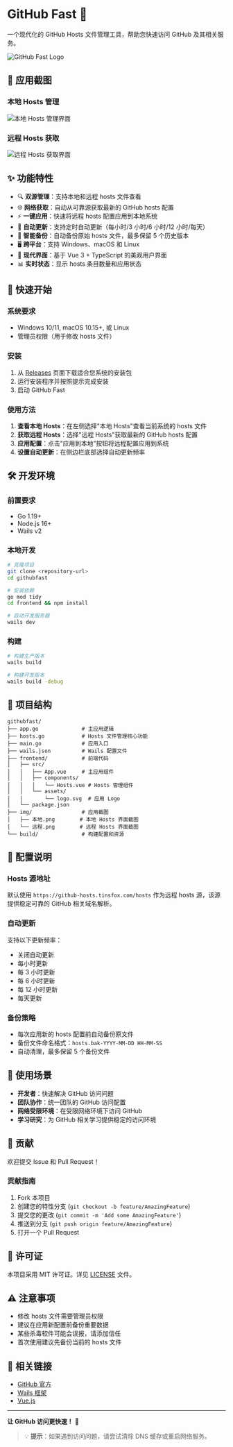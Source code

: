 # GitHub Fast 🚀

一个现代化的 GitHub Hosts 文件管理工具，帮助您快速访问 GitHub 及其相关服务。

![GitHub Fast Logo](frontend/src/assets/logo.svg)

## 📸 应用截图

### 本地 Hosts 管理

![本地 Hosts 管理界面](img/本地.png)

### 远程 Hosts 获取

![远程 Hosts 获取界面](img/远程.png)

## ✨ 功能特性

- 🔍 **双源管理**：支持本地和远程 hosts 文件查看
- 🌐 **网络获取**：自动从可靠源获取最新的 GitHub hosts 配置
- ⚡ **一键应用**：快速将远程 hosts 配置应用到本地系统
- 🔄 **自动更新**：支持定时自动更新（每小时/3 小时/6 小时/12 小时/每天）
- 💾 **智能备份**：自动备份原始 hosts 文件，最多保留 5 个历史版本
- 🖥️ **跨平台**：支持 Windows、macOS 和 Linux
- 🎨 **现代界面**：基于 Vue 3 + TypeScript 的美观用户界面
- 📊 **实时状态**：显示 hosts 条目数量和应用状态

## 🚀 快速开始

### 系统要求

- Windows 10/11, macOS 10.15+, 或 Linux
- 管理员权限（用于修改 hosts 文件）

### 安装

1. 从 [Releases](../../releases) 页面下载适合您系统的安装包
2. 运行安装程序并按照提示完成安装
3. 启动 GitHub Fast

### 使用方法

1. **查看本地 Hosts**：在左侧选择"本地 Hosts"查看当前系统的 hosts 文件
2. **获取远程 Hosts**：选择"远程 Hosts"获取最新的 GitHub hosts 配置
3. **应用配置**：点击"应用到本地"按钮将远程配置应用到系统
4. **设置自动更新**：在侧边栏底部选择自动更新频率

## 🛠️ 开发环境

### 前置要求

- Go 1.19+
- Node.js 16+
- Wails v2

### 本地开发

```bash
# 克隆项目
git clone <repository-url>
cd githubfast

# 安装依赖
go mod tidy
cd frontend && npm install

# 启动开发服务器
wails dev
```

### 构建

```bash
# 构建生产版本
wails build

# 构建开发版本
wails build -debug
```

## 📁 项目结构

```
githubfast/
├── app.go              # 主应用逻辑
├── hosts.go            # Hosts 文件管理核心功能
├── main.go             # 应用入口
├── wails.json          # Wails 配置文件
├── frontend/           # 前端代码
│   ├── src/
│   │   ├── App.vue     # 主应用组件
│   │   ├── components/
│   │   │   └── Hosts.vue # Hosts 管理组件
│   │   └── assets/
│   │       └── logo.svg  # 应用 Logo
│   └── package.json
├── img/                # 应用截图
│   ├── 本地.png        # 本地 Hosts 界面截图
│   └── 远程.png        # 远程 Hosts 界面截图
└── build/              # 构建配置和资源
```

## 🔧 配置说明

### Hosts 源地址

默认使用 `https://github-hosts.tinsfox.com/hosts` 作为远程 hosts 源，该源提供稳定可靠的 GitHub 相关域名解析。

### 自动更新

支持以下更新频率：

- 关闭自动更新
- 每小时更新
- 每 3 小时更新
- 每 6 小时更新
- 每 12 小时更新
- 每天更新

### 备份策略

- 每次应用新的 hosts 配置前自动备份原文件
- 备份文件命名格式：`hosts.bak-YYYY-MM-DD HH-MM-SS`
- 自动清理，最多保留 5 个备份文件

## 🎯 使用场景

- **开发者**：快速解决 GitHub 访问问题
- **团队协作**：统一团队的 GitHub 访问配置
- **网络受限环境**：在受限网络环境下访问 GitHub
- **学习研究**：为 GitHub 相关学习提供稳定的访问环境

## 🤝 贡献

欢迎提交 Issue 和 Pull Request！

### 贡献指南

1. Fork 本项目
2. 创建您的特性分支 (`git checkout -b feature/AmazingFeature`)
3. 提交您的更改 (`git commit -m 'Add some AmazingFeature'`)
4. 推送到分支 (`git push origin feature/AmazingFeature`)
5. 打开一个 Pull Request

## 📄 许可证

本项目采用 MIT 许可证。详见 [LICENSE](LICENSE) 文件。

## ⚠️ 注意事项

- 修改 hosts 文件需要管理员权限
- 建议在应用新配置前备份重要数据
- 某些杀毒软件可能会误报，请添加信任
- 首次使用建议先备份当前的 hosts 文件

## 🔗 相关链接

- [GitHub 官方](https://github.com)
- [Wails 框架](https://wails.io)
- [Vue.js](https://vuejs.org)

---

**让 GitHub 访问更快速！** 🌟

> 💡 **提示**：如果遇到访问问题，请尝试清除 DNS 缓存或重启网络服务。
